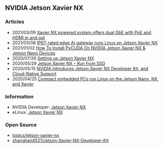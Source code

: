 ## NVIDIA Jetson Xavier NX


### Articles
- 2021/03/09 [Xavier NX powered system offers dual GbE with PoE and HDMI in and out](http://linuxgizmos.com/xavier-nx-powered-system-offers-dual-gbe-with-poe-and-hdmi-in-and-out/)
- 2021/03/08 [IP67-rated edge AI gateway runs Linux on Jetson Xavier NX](http://linuxgizmos.com/ip67-rated-edge-ai-gateway-runs-linux-on-jetson-xavier-nx/)
- 2021/01/02 [How To Install PyCUDA On NVIDIA Jetson Xavier NX & Jetson Nano Devices](https://zlab.medium.com/how-to-install-pycuda-on-nvidia-jetson-xavier-nx-jetson-nano-devices-30304bf3b9f7)
- 2020/07/26 [Setting up Jetson Xavier NX](https://jkjung-avt.github.io/setting-up-xavier-nx/)
- 2020/05/29 [Jetson Xavier NX – Run from SSD](https://www.jetsonhacks.com/2020/05/29/jetson-xavier-nx-run-from-ssd/)
- 2020/05/15 [NVIDIA Introduces Jetson Xavier NX Developer Kit, and Cloud-Native Support](https://www.cnx-software.com/2020/05/15/nvidia-jetson-xavier-nx-developer-kit-cloud-native-support/)
- 2020/04/25 [Compact embedded PCs run Linux on the Jetson Nano, NX, and Xavier](http://linuxgizmos.com/compact-embedded-pcs-run-linux-on-the-jetson-nano-nx-and-xavier/)


### Information
- NVIDIA Developer: [Jetson Xavier NX](https://developer.nvidia.com/embedded/jetson-xavier-nx)
- eLinux: [Jetson Xavier NX](https://elinux.org/Jetson_Xavier_NX)



### Open Source
- [topics/jetson-xavier-nx](https://github.com/topics/jetson-xavier-nx)
- [zhanghan4521/Jetson-Xavier-NX-Developer-Kit](https://github.com/zhanghan4521/Jetson-Xavier-NX-Developer-Kit)


